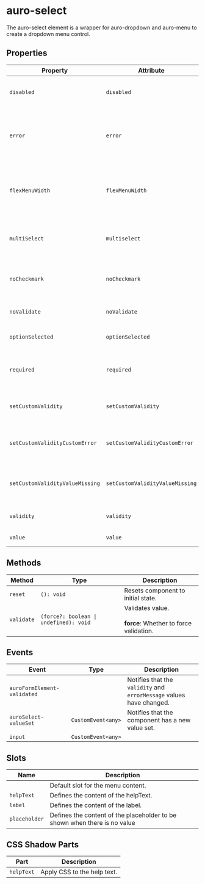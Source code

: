 # auro-select

The auro-select element is a wrapper for auro-dropdown and auro-menu to create a dropdown menu control.

## Properties

| Property                        | Attribute                       | Type      | Default     | Description                                      |
|---------------------------------|---------------------------------|-----------|-------------|--------------------------------------------------|
| `disabled`                      | `disabled`                      | `boolean` |             | When attribute is present, element shows disabled state. |
| `error`                         | `error`                         | `string`  |             | When defined, sets persistent validity to `customError` and sets `setCustomValidity` = attribute value. |
| `flexMenuWidth`                 | `flexMenuWidth`                 | `boolean` |             | If set, makes dropdown width match the size of the content, rather than the width of the trigger. |
| `multiSelect`                   | `multiselect`                   | `boolean` |             | Sets multi-select mode, allowing multiple options to be selected at once. |
| `noCheckmark`                   | `noCheckmark`                   | `boolean` |             | When true, checkmark on selected option will no longer be present. |
| `noValidate`                    | `noValidate`                    | `boolean` |             | If set, disables auto-validation on blur.        |
| `optionSelected`                | `optionSelected`                |           | "undefined" | Specifies the current selected menuOption.       |
| `required`                      | `required`                      | `boolean` |             | Populates the `required` attribute on the element. Used for client-side validation. |
| `setCustomValidity`             | `setCustomValidity`             | `string`  |             | Sets a custom help text message to display for all validityStates. |
| `setCustomValidityCustomError`  | `setCustomValidityCustomError`  | `string`  |             | Custom help text message to display when validity = `customError`. |
| `setCustomValidityValueMissing` | `setCustomValidityValueMissing` | `string`  |             | Custom help text message to display when validity = `valueMissing`. |
| `validity`                      | `validity`                      | `string`  |             | Specifies the `validityState` this element is in. |
| `value`                         | `value`                         |           | "undefined" | Value selected for the component.                |

## Methods

| Method     | Type                                   | Description                                      |
|------------|----------------------------------------|--------------------------------------------------|
| `reset`    | `(): void`                             | Resets component to initial state.               |
| `validate` | `(force?: boolean \| undefined): void` | Validates value.<br /><br />**force**: Whether to force validation. |

## Events

| Event                       | Type               | Description                                      |
|-----------------------------|--------------------|--------------------------------------------------|
| `auroFormElement-validated` |                    | Notifies that the `validity` and `errorMessage` values have changed. |
| `auroSelect-valueSet`       | `CustomEvent<any>` | Notifies that the component has a new value set. |
| `input`                     | `CustomEvent<any>` |                                                  |

## Slots

| Name          | Description                                      |
|---------------|--------------------------------------------------|
|               | Default slot for the menu content.               |
| `helpText`    | Defines the content of the helpText.             |
| `label`       | Defines the content of the label.                |
| `placeholder` | Defines the content of the placeholder to be shown when there is no value |

## CSS Shadow Parts

| Part       | Description                 |
|------------|-----------------------------|
| `helpText` | Apply CSS to the help text. |
